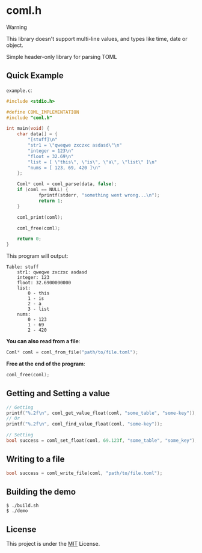 # coml.h

> [!WARNING]
> This library doesn't support multi-line values, and types like time, date or object.

Simple header-only library for parsing TOML

## Quick Example

`example.c`:
```c
#include <stdio.h>

#define COML_IMPLEMENTATION
#include "coml.h"

int main(void) {
    char data[] = { 
        "[stuff]\n"
        "str1 = \"qweqwe zxczxc asdasd\"\n"
        "integer = 123\n"
        "floot = 32.69\n"
        "list = [ \"this\", \"is\", \"a\", \"list\" ]\n"
        "nums = [ 123, 69, 420 ]\n"
    };

    Coml* coml = coml_parse(data, false);
    if (coml == NULL) {
            fprintf(stderr, "something went wrong...\n");
            return 1;
    }

    coml_print(coml);

    coml_free(coml);

    return 0;
}
```

This program will output:
```
Table: stuff
    str1: qweqwe zxczxc asdasd
    integer: 123
    floot: 32.6900000000
    list:
	    0 - this
	    1 - is
	    2 - a
	    3 - list
    nums:
	    0 - 123
	    1 - 69
	    2 - 420
```

**You can also read from a file**:
```c
Coml* coml = coml_from_file("path/to/file.toml");
```

**Free at the end of the program**:
```c
coml_free(coml);
```

## Getting and Setting a value

```c
// Getting
printf("%.2f\n", coml_get_value_float(coml, "some_table", "some-key"));
// Or
printf("%.2f\n", coml_find_value_float(coml, "some-key"));

// Setting
bool success = coml_set_float(coml, 69.123f, "some_table", "some_key");
```

## Writing to a file

```c
bool success = coml_write_file(coml, "path/to/file.toml");
```

## Building the demo

```shell
$ ./build.sh
$ ./demo
```

## License

This project is under the [MIT](./LICENSE) License.

